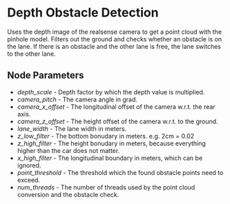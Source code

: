 # Depth Obstacle Detection
Uses the depth image of the realsense camera to get a point cloud with the pinhole model. Filters out the ground and checks whether an obstacle is on the lane. If there is an obstacle and the other lane is free, the lane switches to the other lane.

## Node Parameters
- *depth_scale* - Depth factor by which the depth value is multiplied.
- *camera_pitch* - The camera angle in grad.
- *camera_x_offset* - The longitudinal offset of the camera w.r.t. the rear axis.
- *camera_z_offset* - The height offset of the camera w.r.t. to the ground.
- *lane_width* - The lane width in meters.
- *z_low_filter* - The bottom bonudary in meters. e.g. 2cm = 0.02
- *z_high_filter* - The height bonudary in meters, because everything higher than the car does not matter.
- *x_high_filter* - The longitudinal boundary in meters, which can be ignored.
- *point_threshold* - The threshold which the found obstacle points need to exceed. 
- *num_threads* - The number of threads used by the point cloud conversion and the obstacle check.